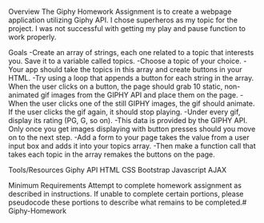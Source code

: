 
Overview
The Giphy Homework Assignment is to create a webpage application utilizing Giphy API. I chose superheros as my topic for the project. I was not successful with getting my play and pause function to work properly.


Goals
-Create an array of strings, each one related to a topic that interests you. Save it to a variable called topics.
-Choose a topic of your choice.
-Your app should take the topics in this array and create buttons in your HTML.
-Try using a loop that appends a button for each string in the array. When the user clicks on a button, the page should grab 10 static, non-animated gif images from the GIPHY API and place them on the page.
-When the user clicks one of the still GIPHY images, the gif should animate. If the user clicks the gif again, it should stop playing.
-Under every gif, display its rating (PG, G, so on).
-This data is provided by the GIPHY API. Only once you get images displaying with button presses should you move on to the next step. 
-Add a form to your page takes the value from a user input box and adds it into your topics array. 
-Then make a function call that takes each topic in the array remakes the buttons on the page.


Tools/Resources
Giphy 
API 
HTML 
CSS 
Bootstrap 
Javascript 
AJAX


Minimum Requirements Attempt to complete homework assignment as described in instructions. If unable to complete certain portions, please pseudocode these portions to describe what remains to be completed.# Giphy-Homework
